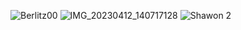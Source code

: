 ![Berlitz00](https://github.com/user-attachments/assets/38e8c045-eed9-4d92-9ae7-f4e7ad42fc85)
![IMG_20230412_140717128](https://github.com/user-attachments/assets/1eadfe45-d364-4874-a4b5-fe7e3c103923)
![Shawon 2](https://github.com/user-attachments/assets/3bed921e-b313-4214-bcf1-449921165693)
